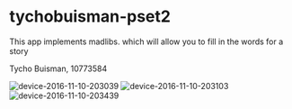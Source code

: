 # tychobuisman-pset2
This app implements madlibs. which will allow you to fill in the words for a story

Tycho Buisman, 10773584

![device-2016-11-10-203039](https://cloud.githubusercontent.com/assets/23171549/20191603/836807a6-a786-11e6-916a-4a3cc85fe9ee.png)
![device-2016-11-10-203103](https://cloud.githubusercontent.com/assets/23171549/20191601/83670766-a786-11e6-9760-1c4353140d13.png)
![device-2016-11-10-203439](https://cloud.githubusercontent.com/assets/23171549/20191602/8367c264-a786-11e6-8cef-b09267d02b2e.png)
